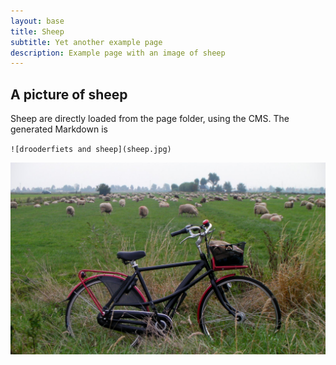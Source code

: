 ```yaml
---
layout: base
title: Sheep
subtitle: Yet another example page
description: Example page with an image of sheep
---
```

## A picture of sheep

Sheep are directly loaded from the page folder, using the CMS. The generated Markdown is

`![drooderfiets and sheep](sheep.jpg)`

![drooderfiets and sheep](sheep.jpg)
